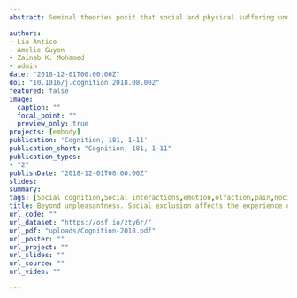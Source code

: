 ```yaml
---
abstract: Seminal theories posit that social and physical suffering underlie partly-common representational code. It is unclear, however, if this shared information reflects a modality-specific component of pain, or alternatively a supramodal code for properties common to many aversive experiences (unpleasantness, salience, etc.). To address this issue, we engaged participants in a gaming experience in which they were excluded or included by virtual players. After each game session, participants were subjected to comparably-unpleasant painful or disgusting stimuli. Subjective reports and cardiac responses revealed a reduced sensitivity to pain following exclusion relative to inclusion, an effect which was more pronounced in those participants who declared to feel more affected by the gaming manipulation. Such modulation was not observed for disgust. These findings indicate that the relationship between social and physical suffering does not generalize to disgust, thus suggesting a shared representational code at the level of modality-specific components of pain.

authors:
- Lia Antico
- Amelie Guyon
- Zainab K. Mohamed
- admin
date: "2018-12-01T00:00:00Z"
doi: "10.1016/j.cognition.2018.08.002"
featured: false
image: 
  caption: ""
  focal_point: ""
  preview_only: true
projects: [embody]
publication: 'Cognition, 181, 1-11'
publication_short: "Cognition, 181, 1-11"
publication_types:
- "2"
publishDate: "2018-12-01T00:00:00Z"
slides: 
summary:
tags: [Social cognition,Social interactions,emotion,olfaction,pain,nociception,Electrophysiology,cardiac response,Social Exclusion,Cyberball,Social Distress,sequential-task paradigm]
title: Beyond unpleasantness. Social exclusion affects the experience of pain, but not of equally-unpleasant disgust
url_code: ""
url_dataset: "https://osf.io/zty6r/"
url_pdf: "uploads/Cognition-2018.pdf"
url_poster: ""
url_project: ""
url_slides: ""
url_source: ""
url_video: ""

---
```

